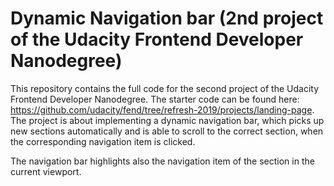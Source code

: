 # Dynamic Navigation bar (2nd project of the Udacity Frontend Developer Nanodegree)

This repository contains the full code for the second project of the Udacity Frontend Developer Nanodegree. The starter code can be found here: https://github.com/udacity/fend/tree/refresh-2019/projects/landing-page.
The project is about implementing a dynamic navigation bar, which picks up new sections automatically and is able to scroll to the correct section, when the corresponding navigation item is clicked.

The navigation bar highlights also the navigation item of the section in the current viewport.
